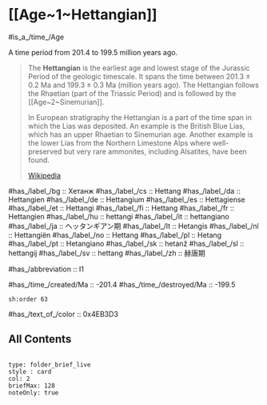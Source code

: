 # [[Age~1~Hettangian]] 

#is_a_/time_/Age 

A time period from 201.4 to 199.5 million years ago. 

> The **Hettangian** is the earliest age and lowest stage of the Jurassic Period of the geologic timescale. It spans the time between 201.3 ± 0.2 Ma and 199.3 ± 0.3 Ma (million years ago).  The Hettangian follows the Rhaetian (part of the Triassic Period) and is followed by the [[Age~2~Sinemurian]]. 
> 
> In European stratigraphy the Hettangian is a part of the time span in which the Lias was deposited. An example is the British Blue Lias, which has an upper Rhaetian to Sinemurian age. Another example is the lower Lias from the Northern Limestone Alps where well-preserved but very rare ammonites, including Alsatites, have been found.
>
> [Wikipedia](https://en.wikipedia.org/wiki/Hettangian)

#has_/label_/bg  :: Хетанж
#has_/label_/cs  :: Hettang
#has_/label_/da  :: Hettangien
#has_/label_/de  :: Hettangium
#has_/label_/es  :: Hettagiense
#has_/label_/et  :: Hettangi
#has_/label_/fi  :: Hettang
#has_/label_/fr  :: Hettangien
#has_/label_/hu  :: hettangi
#has_/label_/it  :: hettangiano
#has_/label_/ja  :: ヘッタンギアン期
#has_/label_/lt  :: Hetangis
#has_/label_/nl  :: Hettangiën
#has_/label_/no  :: Hettang
#has_/label_/pl  :: Hetang
#has_/label_/pt  :: Hetangiano
#has_/label_/sk  :: hetanž
#has_/label_/sl  :: hettangij
#has_/label_/sv  :: hettang
#has_/label_/zh  :: 赫唐期

#has_/abbreviation :: I1

#has_/time_/created/Ma :: -201.4 
#has_/time_/destroyed/Ma :: -199.5 

    sh:order 63 

#has_/text_of_/color :: 0x4EB3D3

## All Contents

```folderv
```

```ccard
type: folder_brief_live
style : card
col: 2
briefMax: 128
noteOnly: true
```


